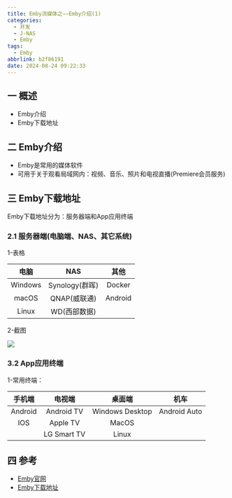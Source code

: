 ```yaml
---
title: Emby流媒体之——Emby介绍(1)
categories:
  - 开发
  - J-NAS
  - Emby
tags:
  - Emby
abbrlink: b2f86191
date: 2024-08-24 09:22:33
---
```

## 一 概述

* Emby介绍
* Emby下载地址

<!--more-->

## 二  Emby介绍

* Emby是常用的媒体软件
* 可用于关于观看局域网内：视频、音乐、照片和电视直播(Premiere会员服务)

## 三 Emby下载地址

Emby下载地址分为：服务器端和App应用终端

### 2.1 服务器端(电脑端、NAS、其它系统)

1-表格

|  电脑   |      NAS       |  其他   |
| :-----: | :------------: | :-----: |
| Windows | Synology(群晖) | Docker  |
|  macOS  |  QNAP(威联通)  | Android |
|  Linux  |  WD(西部数据)  |         |

2-截图

![][1]

### 3.2 App应用终端

1-常用终端：

| 手机端  |   电视端    |     桌面端      |     机车     |
| :-----: | :---------: | :-------------: | :----------: |
| Android | Android TV  | Windows Desktop | Android Auto |
|   IOS   |  Apple TV   |      MacOS      |              |
|         | LG Smart TV |      Linux      |              |

## 四 参考

* [Emby官网](https://emby.media/about.html)
* [Emby下载地址](https://emby.media/download.html)



[1]:https://cdn.jsdelivr.net/gh/pgzxc/cdn/blog-nas/nas-emby-1-service-1.png

